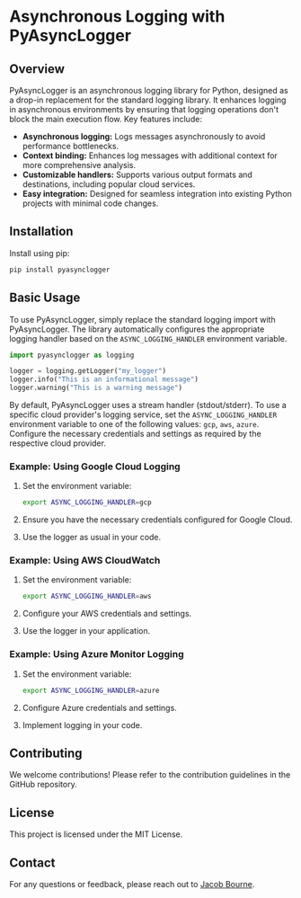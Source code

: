# Asynchronous Logging with PyAsyncLogger

## Overview

PyAsyncLogger is an asynchronous logging library for Python, designed as a drop-in replacement for the standard logging library. It enhances logging in asynchronous environments by ensuring that logging operations don't block the main execution flow. Key features include:

- **Asynchronous logging:** Logs messages asynchronously to avoid performance bottlenecks.
- **Context binding:** Enhances log messages with additional context for more comprehensive analysis.
- **Customizable handlers:** Supports various output formats and destinations, including popular cloud services.
- **Easy integration:** Designed for seamless integration into existing Python projects with minimal code changes.

## Installation

Install using pip:

```bash
pip install pyasynclogger
```

## Basic Usage

To use PyAsyncLogger, simply replace the standard logging import with PyAsyncLogger. The library automatically configures the appropriate logging handler based on the `ASYNC_LOGGING_HANDLER` environment variable.

```python
import pyasynclogger as logging

logger = logging.getLogger("my_logger")
logger.info("This is an informational message")
logger.warning("This is a warning message")
```

By default, PyAsyncLogger uses a stream handler (stdout/stderr). To use a specific cloud provider's logging service, set the `ASYNC_LOGGING_HANDLER` environment variable to one of the following values: `gcp`, `aws`, `azure`. Configure the necessary credentials and settings as required by the respective cloud provider.

### Example: Using Google Cloud Logging

1. Set the environment variable:

   ```bash
   export ASYNC_LOGGING_HANDLER=gcp
   ```

2. Ensure you have the necessary credentials configured for Google Cloud.

3. Use the logger as usual in your code.

### Example: Using AWS CloudWatch

1. Set the environment variable:

   ```bash
   export ASYNC_LOGGING_HANDLER=aws
   ```

2. Configure your AWS credentials and settings.

3. Use the logger in your application.

### Example: Using Azure Monitor Logging

1. Set the environment variable:

   ```bash
   export ASYNC_LOGGING_HANDLER=azure
   ```

2. Configure Azure credentials and settings.

3. Implement logging in your code.

## Contributing

We welcome contributions! Please refer to the contribution guidelines in the GitHub repository.

## License

This project is licensed under the MIT License.

## Contact

For any questions or feedback, please reach out to [Jacob Bourne](mailto:jacob.bourne@gmail.com).
